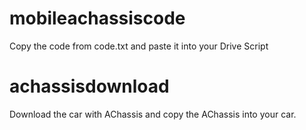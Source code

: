 # mobileachassiscode
Copy the code from code.txt and paste it into your Drive Script
# achassisdownload
Download the car with AChassis and copy the AChassis into your car. 
